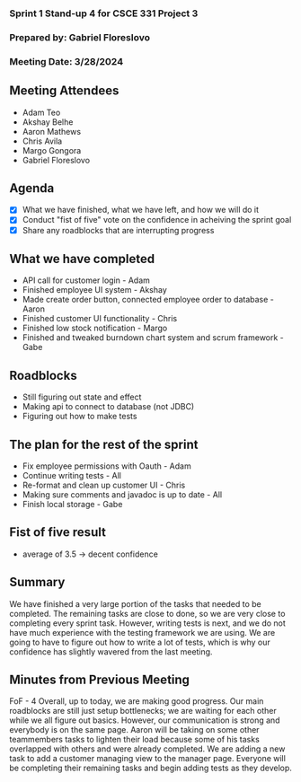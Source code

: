 ### Sprint 1 Stand-up 4 for CSCE 331 Project 3
### Prepared by: Gabriel Floreslovo
### Meeting Date: 3/28/2024

## Meeting Attendees
- Adam Teo
- Akshay Belhe
- Aaron Mathews
- Chris Avila
- Margo Gongora
- Gabriel Floreslovo

## Agenda
- [x] What we have finished, what we have left, and how we will do it
- [x] Conduct "fist of five" vote on the confidence in acheiving the sprint goal
- [x] Share any roadblocks that are interrupting progress 

## What we have completed
- API call for customer login - Adam
- Finished employee UI system - Akshay
- Made create order button, connected employee order to database - Aaron
- Finished customer UI functionality - Chris
- Finished low stock notification - Margo
- Finished and tweaked burndown chart system and scrum framework - Gabe

## Roadblocks
- Still figuring out state and effect 
- Making api to connect to database (not JDBC)
- Figuring out how to make tests

## The plan for the rest of the sprint
- Fix employee permissions with Oauth - Adam
- Continue writing tests - All
- Re-format and clean up customer UI - Chris
- Making sure comments and javadoc is up to date - All
- Finish local storage - Gabe

## Fist of five result 
- average of 3.5 -> decent confidence

## Summary
We have finished a very large portion of the tasks that needed to be completed. The remaining tasks are close to done, so we are very close to completing every sprint task. However, writing tests is next, and we do not have much experience with the testing framework we are using. We are going to have to figure out how to write a lot of tests, which is why our confidence has slightly wavered from the last meeting.

## Minutes from Previous Meeting
FoF - 4
Overall, up to today, we are making good progress. Our main roadblocks are still just setup bottlenecks; we are waiting for each other while we all figure out basics. However, our communication is strong and everybody is on the same page. Aaron will be taking on some other teammembers tasks to lighten their load because some of his tasks overlapped with others and were already completed. We are adding a new task to add a customer managing view to the manager page. Everyone will be completing their remaining tasks and begin adding tests as they develop. 